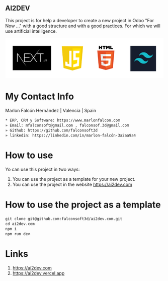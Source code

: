 ## AI2DEV
This project is for help a developer to create a new project in Odoo "For Now ..." with a good structure and with a good practices. For which we will use artificial intelligence.

![Alt text](https://github.com/falconsoft3d/images/blob/main/nextjs-js-html.png?raw=true "Ai2dev")


# My Contact Info
Marlon Falcón Hernández | Valencia | Spain
```
* ERP, CRM y Software: https://www.marlonfalcon.com
» Email: mfalconsoft@gmail.com , falconsof.3d@gmail.com
» Github: https://github.com/falconsoft3d
» linkedin: https://linkedin.com/in/marlon-falcón-3a2aa9a4
```

# How to use
Yo can use this project in two ways:
1. You can use the project as a template for your new project.
2. You can use the project in the website https://ai2dev.com

# How to use the project as a template
```
git clone git@github.com:falconsoft3d/ai2dev.com.git
cd ai2dev.com
npm i
npm run dev
```

# Links
1. https://ai2dev.com
2. https://ai2dev.vercel.app



